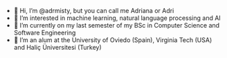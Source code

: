 - 👋 Hi, I’m @adrmisty, but you can call me Adriana or Adri
- 👀 I’m interested in machine learning, natural language processing and AI
- 🌱 I’m currently on my last semester of my BSc in Computer Science and Software Engineering
- 💞️ I’m an alum at the University of Oviedo (Spain), Virginia Tech (USA) and Haliç Üniversitesi (Turkey)
